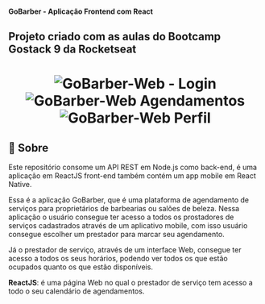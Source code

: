 #### GoBarber - Aplicação Frontend com React

## Projeto criado com as aulas do Bootcamp Gostack 9 da Rocketseat
<h1 align="center">
    <img alt="GoBarber-Web - Login" src="https://res.cloudinary.com/okmarcos93/image/upload/v1616344217/dashboard_inicial_gg1s1z.png" />
    <img alt="GoBarber-Web Agendamentos" src="https://res.cloudinary.com/okmarcos93/image/upload/v1616344218/dashboard_agendamentos_gty4cl.png" />
    <img alt="GoBarber-Web Perfil" src="https://res.cloudinary.com/okmarcos93/image/upload/v1616344219/dashboard_perfil_cvx1iz.png" />
</h1>

## :page_with_curl: Sobre
Este repositório consome um API REST em Node.js como back-end, é uma aplicação em ReactJS front-end também contém um app mobile em React Native.

Essa é a aplicação GoBarber, que é uma plataforma de agendamento de serviços para proprietários de barbearias ou salões de beleza. Nessa aplicação o usuário consegue ter acesso a todos os prostadores de serviços cadastrados através de um aplicativo mobile, com isso usuário consegue escolher um prestador para marcar seu agendamento.

Já o prestador de serviço, através de um interface Web, consegue ter acesso a todos os seus horários, podendo ver todos os que estão ocupados quanto os que estão disponíveis.

**ReactJS**: é uma página Web no qual o prestador de serviço tem acesso a todo o seu calendário de agendamentos.

